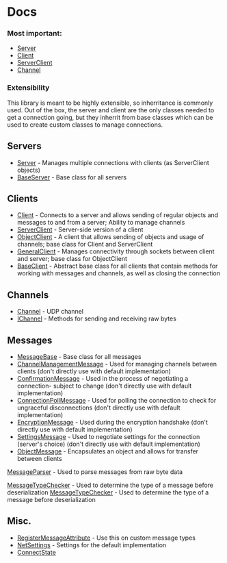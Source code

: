 # Docs

### Most important:
- [Server](https://github.com/KaiNet-X/Network/blob/master/Server.md)
- [Client](https://github.com/KaiNet-X/Network/blob/master/Client.md)
- [ServerClient](https://github.com/KaiNet-X/Network/blob/master/ServerClient.md)
- [Channel](https://github.com/KaiNet-X/Network/blob/master/Channel.md)

### Extensibility

This library is meant to be highly extensible, so inherritance is commonly used. Out of the box, the server and client are the only classes needed to get a connection going, but they inherrit from base classes which can be used to create custom classes to manage connections.

## Servers

- [Server](https://github.com/KaiNet-X/Network/blob/master/Server.md) - Manages multiple connections with clients (as ServerClient objects)
- [BaseServer](https://github.com/KaiNet-X/Network/blob/master/BaseServer.md) - Base class for all servers

## Clients

- [Client](https://github.com/KaiNet-X/Network/blob/master/Client.md) - Connects to a server and allows sending of regular objects and messages to and from a server; Ability to manage channels
- [ServerClient](https://github.com/KaiNet-X/Network/blob/master/ServerClient.md) - Server-side version of a client 
- [ObjectClient](https://github.com/KaiNet-X/Network/blob/master/ObjectClient.md) - A client that allows sending of objects and usage of channels; base class for Client and ServerClient
- [GeneralClient](https://github.com/KaiNet-X/Network/blob/master/GeneralClient.md) - Manages connectivity through sockets between client and server; base class for ObjectClient
- [BaseClient](https://github.com/KaiNet-X/Network/blob/master/BaseClient.md) - Abstract base class for all clients that contain methods for working with messages and channels, as well as closing the connection

## Channels

- [Channel](https://github.com/KaiNet-X/Network/blob/master/Channel.md) - UDP channel 
- [IChannel](https://github.com/KaiNet-X/Network/blob/master/IChannel.md) - Methods for sending and receiving raw bytes 

## Messages

- [MessageBase](https://github.com/KaiNet-X/Network/blob/master/MessageBase.md) - Base class for all messages
- [ChannelManagementMessage](https://github.com/KaiNet-X/Network/blob/master/ChannelManagementMessage.md) - Used for managing channels between clients (don't directly use with default implementation)
- [ConfirmationMessage](https://github.com/KaiNet-X/Network/blob/master/ConfirmationMessage.md) - Used in the process of negotiating a connection- subject to change (don't directly use with default implementation)
- [ConnectionPollMessage](https://github.com/KaiNet-X/Network/blob/master/ConnectionPollMessage.md) - Used for polling the connection to check for ungraceful disconnections (don't directly use with default implementation)
- [EncryptionMessage](https://github.com/KaiNet-X/Network/blob/master/EncryptionMessage.md) - Used during the encryption handshake (don't directly use with default implementation)
- [SettingsMessage](https://github.com/KaiNet-X/Network/blob/master/SettingsMessage.md) - Used to negotiate settings for the connection (server's choice) (don't directly use with default implementation)
- [ObjectMessage](https://github.com/KaiNet-X/Network/blob/master/ObjectMessage.md) - Encapsulates an object and allows for transfer between clients

[MessageParser]() - Used to parse messages from raw byte data

[MessageTypeChecker]() - Used to determine the type of a message before deserialization
[MessageTypeChecker]() - Used to determine the type of a message before deserialization

## Misc.

 - [RegisterMessageAttribute](https://github.com/KaiNet-X/Network/blob/master/RegisterMessageAttribute.md) - Use this on custom message types
 - [NetSettings](https://github.com/KaiNet-X/Network/blob/master/NetSettings.md) - Settings for the default implementation
 - [ConnectState](https://github.com/KaiNet-X/Network/blob/master/ConnectState.md)